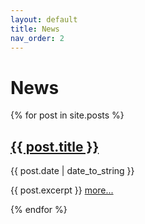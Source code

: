 ```yaml
---
layout: default
title: News
nav_order: 2
---
```


# News

<p>
  {% for post in site.posts %}
    <h2>
      <a href="{{ post.url }}">{{ post.title }}</a>
    </h2>
    <p>
      {{ post.date | date_to_string }}
    </p>
    <p>
      {{ post.excerpt }}
      <a href="{{ post.url }}">more...</a>
    </p>
  {% endfor %}
</p>
